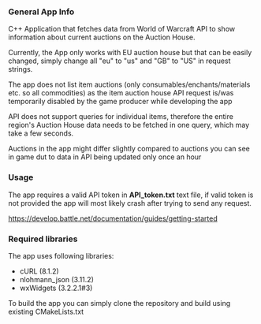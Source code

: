 ### General App Info
C++ Application that fetches data from World of Warcraft API to show information
about current auctions on the Auction House.

Currently, the App only works with EU auction house
but that can be easily changed, simply change all "eu" to "us" and "GB" to "US"
in request strings.

The app does not list item auctions (only consumables/enchants/materials etc. so all commodities)
as the item auction house API request is/was temporarily 
disabled by the game producer while developing the app

API does not support queries for individual items, therefore the entire
region's Auction House data needs to be fetched in one query, 
which may take a few seconds.

Auctions in the app might differ slightly compared to auctions
you can see in game dut to data in API being updated only once an hour

### Usage

The app requires a valid API token in **API_token.txt** text file,
if valid token is not provided the app will most likely crash after
trying to send any request.

https://develop.battle.net/documentation/guides/getting-started

### Required libraries

The app uses following libraries:
* cURL (8.1.2)
* nlohmann_json (3.11.2)
* wxWidgets (3.2.2.1#3)

To build the app you can simply clone the repository and build using 
existing CMakeLists.txt